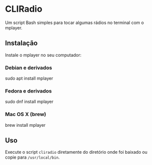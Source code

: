 # CLIRadio

Um script Bash simples para tocar algumas rádios no terminal com o mplayer.

## Instalação

Instale o mplayer no seu computador:

### Debian e derivados

  sudo apt install mplayer

### Fedora e derivados

  sudo dnf install mplayer

### Mac OS X (brew)

  brew install mplayer

## Uso

Execute o script `cliradio` diretamente do diretório onde foi baixado ou copie para `/usr/local/bin`. 
